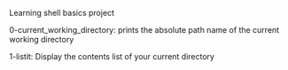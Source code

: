 Learning shell basics project

0-current_working_directory: prints the absolute path name of the current working directory

1-listit: Display the contents list of your current directory
